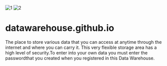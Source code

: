 ![1](https://user-images.githubusercontent.com/115367417/194884975-f4fa11e0-3989-468e-90d7-834a9374358f.png)
![2](https://user-images.githubusercontent.com/115367417/194884994-79f81a3a-d497-44f4-af53-1a80fff1c53b.png)
# datawarehouse.github.io
The place to store various data that you can access at anytime through the internet and where you can carry it. This very flexible storage area has a high level of security.To enter into your own data you must enter the passwordthat you created when you registered in this Data Warehouse.

